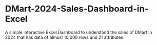 # DMart-2024-Sales-Dashboard-in-Excel
A simple interactive Excel Dashboard to understand the sales of DMart in 2024 that has data of almost 10,000 rows and  21 attributes
